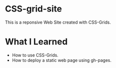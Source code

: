 # CSS-grid-site

This is a reponsive Web Site created with CSS-Grids.

# What I Learned

* How to use CSS-Grids.
* How to deploy a static web page using gh-pages. 
